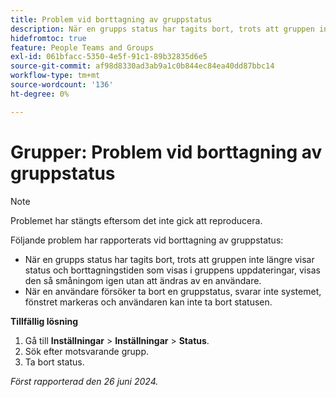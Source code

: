```yaml
---
title: Problem vid borttagning av gruppstatus
description: När en grupps status har tagits bort, trots att gruppen inte längre visar status och borttagningstiden som visas i gruppens uppdateringar, visas den så småningom igen utan att ändras av en användare.
hidefromtoc: true
feature: People Teams and Groups
exl-id: 061bfacc-5350-4e5f-91c1-89b32835d6e5
source-git-commit: af98d8330ad3ab9a1c0b844ec84ea40dd87bbc14
workflow-type: tm+mt
source-wordcount: '136'
ht-degree: 0%

---
```


# Grupper: Problem vid borttagning av gruppstatus

>[!NOTE]
>
>Problemet har stängts eftersom det inte gick att reproducera.

Följande problem har rapporterats vid borttagning av gruppstatus:

* När en grupps status har tagits bort, trots att gruppen inte längre visar status och borttagningstiden som visas i gruppens uppdateringar, visas den så småningom igen utan att ändras av en användare.
* När en användare försöker ta bort en gruppstatus, svarar inte systemet, fönstret markeras och användaren kan inte ta bort statusen.

**Tillfällig lösning**

1. Gå till **Inställningar** > **Inställningar** > **Status**.
1. Sök efter motsvarande grupp.
1. Ta bort status.

_Först rapporterad den 26 juni 2024._
